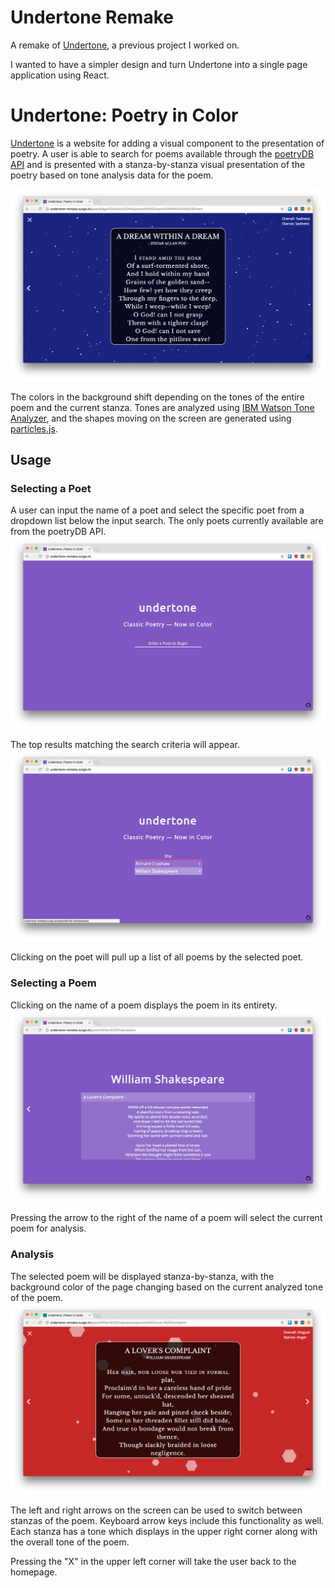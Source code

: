 # Undertone Remake
A remake of [Undertone](https://github.com/aebaack/undertone), a previous project I worked on. 

I wanted to have a simpler design and turn Undertone into a single page application using React.

# Undertone: Poetry in Color
[Undertone](http://undertone-remake.surge.sh/) is a website for adding a visual component to the presentation of poetry. A user is able to search for poems available through the [poetryDB API](http://poetrydb.org/index.html) and is presented with a stanza-by-stanza visual presentation of the poetry based on tone analysis data for the poem.

![analysis](/readme/analysis.png)

The colors in the background shift depending on the tones of the entire poem and the current stanza. Tones are analyzed using [IBM Watson Tone Analyzer](http://www.ibm.com/watson/developercloud/tone-analyzer.html), and the shapes moving on the screen are generated using [particles.js](http://vincentgarreau.com/particles.js/).

## Usage
### Selecting a Poet
A user can input the name of a poet and select the specific poet from a dropdown list below the input search. The only poets currently available are from the poetryDB API. 
![homepage](/readme/home.png)

The top results matching the search criteria will appear.
![search](/readme/search.png)

Clicking on the poet will pull up a list of all poems by the selected poet.

### Selecting a Poem
Clicking on the name of a poem displays the poem in its entirety.
![list](/readme/list.png)

Pressing the arrow to the right of the name of a poem will select the current poem for analysis.

### Analysis
The selected poem will be displayed stanza-by-stanza, with the background color of the page changing based on the current analyzed tone of the poem.
![analysis](/readme/analysis2.png)

The left and right arrows on the screen can be used to switch between stanzas of the poem.
Keyboard arrow keys include this functionality as well. Each stanza has a tone which displays in the upper right corner along
with the overall tone of the poem.

Pressing the "X" in the upper left corner will take the user back to the homepage.
